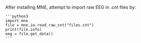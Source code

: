 After installing MNE, attempt to import raw EEG in .cnt files by:

	'''python3
	import mne
	file = mne.io.read_raw_cnt("files.cnt")
	print(file.info)
	eeg = file.get_data()
	'''
